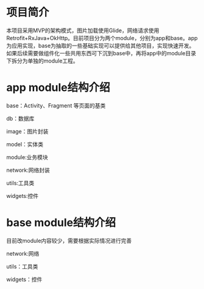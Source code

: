 # 项目简介
本项目采用MVP的架构模式，图片加载使用Glide，网络请求使用Retrofit+RxJava+OkHttp。目前项目分为两个module，分别为app和base。app为应用实现，base为抽取的一些基础实现可以提供给其他项目，实现快速开发。如果后续需要做组件化一些共用东西可下沉到base中，再将app中的module目录下拆分为单独的module工程。

# app module结构介绍
base：Activity、Fragment 等页面的基类

db：数据库

image：图片封装

model：实体类

module:业务模块

network:网络封装

utils:工具类

widgets:控件


# base module结构介绍
目前改module内容较少，需要根据实际情况进行完善

network:网络

utils：工具类

widgets：控件
